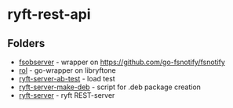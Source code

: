 # ryft-rest-api

## Folders

* [fsobserver](fsobserver) - wrapper on https://github.com/go-fsnotify/fsnotify
* [rol](rol) - go-wrapper on libryftone
* [ryft-server-ab-test](ryft-server-ab-test) - load test 
* [ryft-server-make-deb](ryft-server-make-deb) - script for .deb package creation
* [ryft-server](ryft-server) - ryft REST-server


